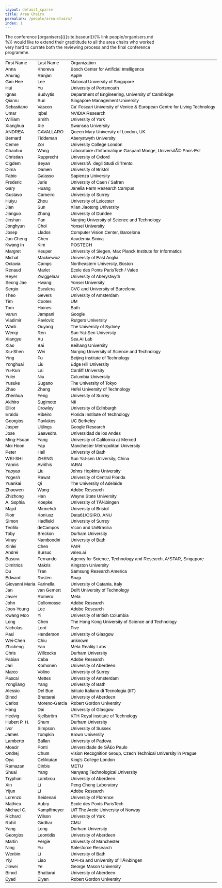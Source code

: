 ```yaml
---
layout: default_sparse
title: Area Chairs
permalink: /people/area-chairs/
index: 1
---
```


The conference [organisers]({{site.baseurl}}{% link people/organisers.md %}) would like to extend their gradititude to all the area chairs who worked very hard to currate both the reviewing process and the final conference programme.


<style id="MetaReviewers-20231102-1_10037_Styles">
<!--table
	{mso-displayed-decimal-separator:"\.";
	mso-displayed-thousand-separator:"\,";}
@page
	{margin:.75in .7in .75in .7in;
	mso-header-margin:.3in;
	mso-footer-margin:.3in;}
tr
	{mso-height-source:auto;}
col
	{mso-width-source:auto;}
br
	{mso-data-placement:same-cell;}
.style0
	{mso-number-format:General;
	text-align:general;
	vertical-align:bottom;
	white-space:nowrap;
	mso-rotate:0;
	mso-background-source:auto;
	mso-pattern:auto;
	color:black;
	font-size:11.0pt;
	font-weight:400;
	font-style:normal;
	text-decoration:none;
	font-family:Calibri, sans-serif;
	mso-font-charset:0;
	border:none;
	mso-protection:locked visible;
	mso-style-name:Normal;
	mso-style-id:0;}
td
	{mso-style-parent:style0;
	padding-top:1px;
	padding-right:1px;
	padding-left:1px;
	mso-ignore:padding;
	color:black;
	font-size:11.0pt;
	font-weight:400;
	font-style:normal;
	text-decoration:none;
	font-family:Calibri, sans-serif;
	mso-font-charset:0;
	mso-number-format:General;
	text-align:general;
	vertical-align:bottom;
	border:none;
	mso-background-source:auto;
	mso-pattern:auto;
	mso-protection:locked visible;
	white-space:nowrap;
	mso-rotate:0;}
-->
</style>

<!--[if !excel]>&nbsp;&nbsp;<![endif]-->
<!--The following information was generated by Microsoft Excel's Publish as Web
Page wizard.-->
<!--If the same item is republished from Excel, all information between the DIV
tags will be replaced.-->
<!----------------------------->
<!--START OF OUTPUT FROM EXCEL PUBLISH AS WEB PAGE WIZARD -->
<!----------------------------->

<div id="MetaReviewers-20231102-1_10037" align=center x:publishsource="Excel">

<table border=0 cellpadding=0 cellspacing=0 width=699 style='border-collapse:
 collapse;table-layout:fixed;width:524pt'>
 <col width=113 style='mso-width-source:userset;mso-width-alt:3626;width:85pt'>
 <col width=124 style='mso-width-source:userset;mso-width-alt:3968;width:93pt'>
 <col width=391 style='mso-width-source:userset;mso-width-alt:12501;width:293pt'>
 <col width=71 style='width:53pt'>
 <tr height=20 style='height:15.0pt'>
  <td height=20 width=113 style='height:15.0pt;width:85pt'>First Name</td>
  <td width=124 style='width:93pt'>Last Name</td>
  <td width=391 style='width:293pt'>Organization</td>
  <td width=71 style='width:53pt'></td>
 </tr>
 <tr height=20 style='height:15.0pt'>
  <td height=20 style='height:15.0pt'>Anna<span
  style='mso-spacerun:yes'> </span></td>
  <td>Khoreva</td>
  <td>Bosch Center for Artificial Intelligence</td>
  <td></td>
 </tr>
 <tr height=20 style='height:15.0pt'>
  <td height=20 style='height:15.0pt'>Anurag</td>
  <td>Ranjan</td>
  <td>Apple</td>
  <td></td>
 </tr>
 <tr height=20 style='height:15.0pt'>
  <td height=20 style='height:15.0pt'>Gim Hee</td>
  <td>Lee</td>
  <td>National University of Singapore</td>
  <td></td>
 </tr>
 <tr height=20 style='height:15.0pt'>
  <td height=20 style='height:15.0pt'>Hui</td>
  <td>Yu</td>
  <td>University of Portsmouth</td>
  <td></td>
 </tr>
 <tr height=20 style='height:15.0pt'>
  <td height=20 style='height:15.0pt'>Ignas</td>
  <td>Budvytis</td>
  <td>Department of Engineering, University of Cambridge</td>
  <td></td>
 </tr>
 <tr height=20 style='height:15.0pt'>
  <td height=20 style='height:15.0pt'>Qianru</td>
  <td>Sun</td>
  <td>Singapore Management University</td>
  <td></td>
 </tr>
 <tr height=20 style='height:15.0pt'>
  <td height=20 style='height:15.0pt'>Sebastiano</td>
  <td>Vascon</td>
  <td colspan=2 style='mso-ignore:colspan'>Ca' Foscari University of Venice
  &amp; European Centre for Living Technology</td>
 </tr>
 <tr height=20 style='height:15.0pt'>
  <td height=20 style='height:15.0pt'>Umar</td>
  <td>Iqbal</td>
  <td>NVIDIA Research</td>
  <td></td>
 </tr>
 <tr height=20 style='height:15.0pt'>
  <td height=20 style='height:15.0pt'>William</td>
  <td>Smith</td>
  <td>University of York</td>
  <td></td>
 </tr>
 <tr height=20 style='height:15.0pt'>
  <td height=20 style='height:15.0pt'>Xianghua</td>
  <td>Xie</td>
  <td>Swansea University</td>
  <td></td>
 </tr>
 <tr height=20 style='height:15.0pt'>
  <td height=20 style='height:15.0pt'>ANDREA</td>
  <td>CAVALLARO</td>
  <td>Queen Mary University of London, UK</td>
  <td></td>
 </tr>
 <tr height=20 style='height:15.0pt'>
  <td height=20 style='height:15.0pt'>Bernard</td>
  <td>Tiddeman</td>
  <td>Aberystwyth University</td>
  <td></td>
 </tr>
 <tr height=20 style='height:15.0pt'>
  <td height=20 style='height:15.0pt'>Cemre</td>
  <td>Zor</td>
  <td>University College London</td>
  <td></td>
 </tr>
 <tr height=20 style='height:15.0pt'>
  <td height=20 style='height:15.0pt'>Chaohui</td>
  <td>Wang</td>
  <td colspan=2 style='mso-ignore:colspan'>Laboratoire d'Informatique Gaspard
  Monge, UniversitÃ© Paris-Est</td>
 </tr>
 <tr height=20 style='height:15.0pt'>
  <td height=20 style='height:15.0pt'>Christian</td>
  <td>Rupprecht</td>
  <td>University of Oxford</td>
  <td></td>
 </tr>
 <tr height=20 style='height:15.0pt'>
  <td height=20 style='height:15.0pt'>Cigdem</td>
  <td>Beyan</td>
  <td>UniversitÃ&nbsp; degli Studi di Trento</td>
  <td></td>
 </tr>
 <tr height=20 style='height:15.0pt'>
  <td height=20 style='height:15.0pt'>Dima</td>
  <td>Damen</td>
  <td>University of Bristol</td>
  <td></td>
 </tr>
 <tr height=20 style='height:15.0pt'>
  <td height=20 style='height:15.0pt'>Fabio</td>
  <td>Galasso</td>
  <td>Sapienza University</td>
  <td></td>
 </tr>
 <tr height=20 style='height:15.0pt'>
  <td height=20 style='height:15.0pt'>Frederic<span
  style='mso-spacerun:yes'> </span></td>
  <td>Jurie</td>
  <td>University of Caen / Safran</td>
  <td></td>
 </tr>
 <tr height=20 style='height:15.0pt'>
  <td height=20 style='height:15.0pt'>Gary</td>
  <td>Huang</td>
  <td>Janelia Farm Research Campus</td>
  <td></td>
 </tr>
 <tr height=20 style='height:15.0pt'>
  <td height=20 style='height:15.0pt'>Gustavo</td>
  <td>Carneiro</td>
  <td>University of Surrey</td>
  <td></td>
 </tr>
 <tr height=20 style='height:15.0pt'>
  <td height=20 style='height:15.0pt'>Huiyu</td>
  <td>Zhou</td>
  <td>University of Leicester</td>
  <td></td>
 </tr>
 <tr height=20 style='height:15.0pt'>
  <td height=20 style='height:15.0pt'>Jian</td>
  <td>Sun</td>
  <td>Xi'an Jiaotong University</td>
  <td></td>
 </tr>
 <tr height=20 style='height:15.0pt'>
  <td height=20 style='height:15.0pt'>Jianguo</td>
  <td>Zhang</td>
  <td>University of Dundee</td>
  <td></td>
 </tr>
 <tr height=20 style='height:15.0pt'>
  <td height=20 style='height:15.0pt'>Jinshan</td>
  <td>Pan</td>
  <td>Nanjing University of Science and Technology</td>
  <td></td>
 </tr>
 <tr height=20 style='height:15.0pt'>
  <td height=20 style='height:15.0pt'>Jonghyun</td>
  <td>Choi</td>
  <td>Yonsei University</td>
  <td></td>
 </tr>
 <tr height=20 style='height:15.0pt'>
  <td height=20 style='height:15.0pt'>Josep</td>
  <td>Llados</td>
  <td>Computer Vision Center, Barcelona</td>
  <td></td>
 </tr>
 <tr height=20 style='height:15.0pt'>
  <td height=20 style='height:15.0pt'>Jun-Cheng</td>
  <td>Chen</td>
  <td>Academia Sinica</td>
  <td></td>
 </tr>
 <tr height=20 style='height:15.0pt'>
  <td height=20 style='height:15.0pt'>Kwang In</td>
  <td>Kim</td>
  <td>POSTECH</td>
  <td></td>
 </tr>
 <tr height=20 style='height:15.0pt'>
  <td height=20 style='height:15.0pt'>Margret</td>
  <td>Keuper</td>
  <td>University of Siegen, Max Planck Institute for Informatics</td>
  <td></td>
 </tr>
 <tr height=20 style='height:15.0pt'>
  <td height=20 style='height:15.0pt'>Michal</td>
  <td>Mackiewicz</td>
  <td>University of East Anglia</td>
  <td></td>
 </tr>
 <tr height=20 style='height:15.0pt'>
  <td height=20 style='height:15.0pt'>Octavia</td>
  <td>Camps</td>
  <td>Northeastern University, Boston</td>
  <td></td>
 </tr>
 <tr height=20 style='height:15.0pt'>
  <td height=20 style='height:15.0pt'>Renaud</td>
  <td>Marlet</td>
  <td>Ecole des Ponts ParisTech / Valeo</td>
  <td></td>
 </tr>
 <tr height=20 style='height:15.0pt'>
  <td height=20 style='height:15.0pt'>Reyer</td>
  <td>Zwiggelaar</td>
  <td>University of Aberystwyth</td>
  <td></td>
 </tr>
 <tr height=20 style='height:15.0pt'>
  <td height=20 style='height:15.0pt'>Seong Jae</td>
  <td>Hwang</td>
  <td>Yonsei University</td>
  <td></td>
 </tr>
 <tr height=20 style='height:15.0pt'>
  <td height=20 style='height:15.0pt'>Sergio</td>
  <td>Escalera</td>
  <td>CVC and University of Barcelona</td>
  <td></td>
 </tr>
 <tr height=20 style='height:15.0pt'>
  <td height=20 style='height:15.0pt'>Theo</td>
  <td>Gevers</td>
  <td>University of Amsterdam</td>
  <td></td>
 </tr>
 <tr height=20 style='height:15.0pt'>
  <td height=20 style='height:15.0pt'>Tim</td>
  <td>Cootes</td>
  <td>UM</td>
  <td></td>
 </tr>
 <tr height=20 style='height:15.0pt'>
  <td height=20 style='height:15.0pt'>Tom</td>
  <td>Haines</td>
  <td>Bath</td>
  <td></td>
 </tr>
 <tr height=20 style='height:15.0pt'>
  <td height=20 style='height:15.0pt'>Varun</td>
  <td>Jampani</td>
  <td>Google</td>
  <td></td>
 </tr>
 <tr height=20 style='height:15.0pt'>
  <td height=20 style='height:15.0pt'>Vladimir</td>
  <td>Pavlovic</td>
  <td>Rutgers University</td>
  <td></td>
 </tr>
 <tr height=20 style='height:15.0pt'>
  <td height=20 style='height:15.0pt'>Wanli</td>
  <td>Ouyang</td>
  <td>The University of Sydney</td>
  <td></td>
 </tr>
 <tr height=20 style='height:15.0pt'>
  <td height=20 style='height:15.0pt'>Wenqi</td>
  <td>Ren</td>
  <td>Sun Yat-Sen University</td>
  <td></td>
 </tr>
 <tr height=20 style='height:15.0pt'>
  <td height=20 style='height:15.0pt'>Xiangyu</td>
  <td>Xu</td>
  <td>Sea AI Lab</td>
  <td></td>
 </tr>
 <tr height=20 style='height:15.0pt'>
  <td height=20 style='height:15.0pt'>Xiao</td>
  <td>Bai</td>
  <td>Beihang University</td>
  <td></td>
 </tr>
 <tr height=20 style='height:15.0pt'>
  <td height=20 style='height:15.0pt'>Xiu-Shen</td>
  <td>Wei</td>
  <td>Nanjing University of Science and Technology</td>
  <td></td>
 </tr>
 <tr height=20 style='height:15.0pt'>
  <td height=20 style='height:15.0pt'>Ying</td>
  <td>Fu</td>
  <td>Beijing Institute of Technology</td>
  <td></td>
 </tr>
 <tr height=20 style='height:15.0pt'>
  <td height=20 style='height:15.0pt'>Yonghuai</td>
  <td>Liu<span style='mso-spacerun:yes'> </span></td>
  <td>Edge Hill University</td>
  <td></td>
 </tr>
 <tr height=20 style='height:15.0pt'>
  <td height=20 style='height:15.0pt'>Yu-Kun</td>
  <td>Lai</td>
  <td>Cardiff University</td>
  <td></td>
 </tr>
 <tr height=20 style='height:15.0pt'>
  <td height=20 style='height:15.0pt'>Yulei</td>
  <td>Niu</td>
  <td>Columbia University</td>
  <td></td>
 </tr>
 <tr height=20 style='height:15.0pt'>
  <td height=20 style='height:15.0pt'>Yusuke</td>
  <td>Sugano</td>
  <td>The University of Tokyo</td>
  <td></td>
 </tr>
 <tr height=20 style='height:15.0pt'>
  <td height=20 style='height:15.0pt'>Zhao</td>
  <td>Zhang</td>
  <td>Hefei University of Technology</td>
  <td></td>
 </tr>
 <tr height=20 style='height:15.0pt'>
  <td height=20 style='height:15.0pt'>Zhenhua</td>
  <td>Feng</td>
  <td>University of Surrey</td>
  <td></td>
 </tr>
 <tr height=20 style='height:15.0pt'>
  <td height=20 style='height:15.0pt'>Akihiro</td>
  <td>Sugimoto</td>
  <td>NII</td>
  <td></td>
 </tr>
 <tr height=20 style='height:15.0pt'>
  <td height=20 style='height:15.0pt'>Elliot</td>
  <td>Crowley</td>
  <td>University of Edinburgh</td>
  <td></td>
 </tr>
 <tr height=20 style='height:15.0pt'>
  <td height=20 style='height:15.0pt'>Eraldo<span
  style='mso-spacerun:yes'> </span></td>
  <td>Ribeiro</td>
  <td>Florida Institute of Technology</td>
  <td></td>
 </tr>
 <tr height=20 style='height:15.0pt'>
  <td height=20 style='height:15.0pt'>Georgios</td>
  <td>Pavlakos</td>
  <td>UC Berkeley</td>
  <td></td>
 </tr>
 <tr height=20 style='height:15.0pt'>
  <td height=20 style='height:15.0pt'>Jasper</td>
  <td>Uijlings</td>
  <td>Google Research</td>
  <td></td>
 </tr>
 <tr height=20 style='height:15.0pt'>
  <td height=20 style='height:15.0pt'>Jose</td>
  <td>Saavedra</td>
  <td>Universidad de los Andes</td>
  <td></td>
 </tr>
 <tr height=20 style='height:15.0pt'>
  <td height=20 style='height:15.0pt'>Ming-Hsuan</td>
  <td>Yang</td>
  <td>University of California at Merced</td>
  <td></td>
 </tr>
 <tr height=20 style='height:15.0pt'>
  <td height=20 style='height:15.0pt'>Moi Hoon</td>
  <td>Yap</td>
  <td>Manchester Metropolitan University</td>
  <td></td>
 </tr>
 <tr height=20 style='height:15.0pt'>
  <td height=20 style='height:15.0pt'>Peter</td>
  <td>Hall</td>
  <td>University of Bath</td>
  <td></td>
 </tr>
 <tr height=20 style='height:15.0pt'>
  <td height=20 style='height:15.0pt'>WEI-SHI</td>
  <td>ZHENG</td>
  <td>Sun Yat-sen University, China</td>
  <td></td>
 </tr>
 <tr height=20 style='height:15.0pt'>
  <td height=20 style='height:15.0pt'>Yannis</td>
  <td>Avrithis</td>
  <td>IARAI</td>
  <td></td>
 </tr>
 <tr height=20 style='height:15.0pt'>
  <td height=20 style='height:15.0pt'>Yaoyao</td>
  <td>Liu</td>
  <td>Johns Hopkins University</td>
  <td></td>
 </tr>
 <tr height=20 style='height:15.0pt'>
  <td height=20 style='height:15.0pt'>Yogesh</td>
  <td>Rawat</td>
  <td>University of Central Florida</td>
  <td></td>
 </tr>
 <tr height=20 style='height:15.0pt'>
  <td height=20 style='height:15.0pt'>Yuankai</td>
  <td>Qi</td>
  <td>The University of Adelaide</td>
  <td></td>
 </tr>
 <tr height=20 style='height:15.0pt'>
  <td height=20 style='height:15.0pt'>Zhaowen</td>
  <td>Wang</td>
  <td>Adobe Research</td>
  <td></td>
 </tr>
 <tr height=20 style='height:15.0pt'>
  <td height=20 style='height:15.0pt'>Zhizhong</td>
  <td>Han</td>
  <td>Wayne State University</td>
  <td></td>
 </tr>
 <tr height=20 style='height:15.0pt'>
  <td height=20 style='height:15.0pt'>A. Sophia</td>
  <td>Koepke</td>
  <td>University of TÃ¼bingen</td>
  <td></td>
 </tr>
 <tr height=20 style='height:15.0pt'>
  <td height=20 style='height:15.0pt'>Majid</td>
  <td>Mirmehdi</td>
  <td>University of Bristol</td>
  <td></td>
 </tr>
 <tr height=20 style='height:15.0pt'>
  <td height=20 style='height:15.0pt'>Piotr</td>
  <td>Koniusz</td>
  <td>Data61/CSIRO, ANU</td>
  <td></td>
 </tr>
 <tr height=20 style='height:15.0pt'>
  <td height=20 style='height:15.0pt'>Simon</td>
  <td>Hadfield</td>
  <td>University of Surrey</td>
  <td></td>
 </tr>
 <tr height=20 style='height:15.0pt'>
  <td height=20 style='height:15.0pt'>Teofilo</td>
  <td>deCampos</td>
  <td>Vicon and UnBrasilia</td>
  <td></td>
 </tr>
 <tr height=20 style='height:15.0pt'>
  <td height=20 style='height:15.0pt'>Toby</td>
  <td>Breckon</td>
  <td>Durham University</td>
  <td></td>
 </tr>
 <tr height=20 style='height:15.0pt'>
  <td height=20 style='height:15.0pt'>Vinay</td>
  <td>Namboodiri</td>
  <td>University of Bath</td>
  <td></td>
 </tr>
 <tr height=20 style='height:15.0pt'>
  <td height=20 style='height:15.0pt'>Xinlei</td>
  <td>Chen</td>
  <td>FAIR</td>
  <td></td>
 </tr>
 <tr height=20 style='height:15.0pt'>
  <td height=20 style='height:15.0pt'>Andrei</td>
  <td>Bursuc</td>
  <td>valeo.ai</td>
  <td></td>
 </tr>
 <tr height=20 style='height:15.0pt'>
  <td height=20 style='height:15.0pt'>Basura</td>
  <td>Fernando</td>
  <td colspan=2 style='mso-ignore:colspan'>Agency for Science, Technology and
  Research, A*STAR, Singapore</td>
 </tr>
 <tr height=20 style='height:15.0pt'>
  <td height=20 style='height:15.0pt'>Dimitrios</td>
  <td>Makris</td>
  <td>Kingston University</td>
  <td></td>
 </tr>
 <tr height=20 style='height:15.0pt'>
  <td height=20 style='height:15.0pt'>Du</td>
  <td>Tran</td>
  <td>Samsung Research America</td>
  <td></td>
 </tr>
 <tr height=20 style='height:15.0pt'>
  <td height=20 style='height:15.0pt'>Edward</td>
  <td>Rosten</td>
  <td>Snap</td>
  <td></td>
 </tr>
 <tr height=20 style='height:15.0pt'>
  <td height=20 style='height:15.0pt'>Giovanni Maria</td>
  <td>Farinella</td>
  <td>University of Catania, Italy</td>
  <td></td>
 </tr>
 <tr height=20 style='height:15.0pt'>
  <td height=20 style='height:15.0pt'>Jan</td>
  <td>van Gemert</td>
  <td>Delft University of Technology</td>
  <td></td>
 </tr>
 <tr height=20 style='height:15.0pt'>
  <td height=20 style='height:15.0pt'>Javier</td>
  <td>Romero</td>
  <td>Meta</td>
  <td></td>
 </tr>
 <tr height=20 style='height:15.0pt'>
  <td height=20 style='height:15.0pt'>John</td>
  <td>Collomosse</td>
  <td>Adobe Research</td>
  <td></td>
 </tr>
 <tr height=20 style='height:15.0pt'>
  <td height=20 style='height:15.0pt'>Joon-Young</td>
  <td>Lee</td>
  <td>Adobe Research</td>
  <td></td>
 </tr>
 <tr height=20 style='height:15.0pt'>
  <td height=20 style='height:15.0pt'>Kwang Moo</td>
  <td>Yi</td>
  <td>University of British Columbia</td>
  <td></td>
 </tr>
 <tr height=20 style='height:15.0pt'>
  <td height=20 style='height:15.0pt'>Long</td>
  <td>Chen</td>
  <td>The Hong Kong University of Science and Technology</td>
  <td></td>
 </tr>
 <tr height=20 style='height:15.0pt'>
  <td height=20 style='height:15.0pt'>Nicholas</td>
  <td>Lord</td>
  <td>Five</td>
  <td></td>
 </tr>
 <tr height=20 style='height:15.0pt'>
  <td height=20 style='height:15.0pt'>Paul</td>
  <td>Henderson</td>
  <td>University of Glasgow</td>
  <td></td>
 </tr>
 <tr height=20 style='height:15.0pt'>
  <td height=20 style='height:15.0pt'>Wei-Chen</td>
  <td>Chiu</td>
  <td>unknown</td>
  <td></td>
 </tr>
 <tr height=20 style='height:15.0pt'>
  <td height=20 style='height:15.0pt'>Zhicheng</td>
  <td>Yan</td>
  <td>Meta Reality Labs</td>
  <td></td>
 </tr>
 <tr height=20 style='height:15.0pt'>
  <td height=20 style='height:15.0pt'>Chris</td>
  <td>Willcocks</td>
  <td>Durham University</td>
  <td></td>
 </tr>
 <tr height=20 style='height:15.0pt'>
  <td height=20 style='height:15.0pt'>Fabian</td>
  <td>Caba</td>
  <td>Adobe Research</td>
  <td></td>
 </tr>
 <tr height=20 style='height:15.0pt'>
  <td height=20 style='height:15.0pt'>Jari</td>
  <td>Korhonen</td>
  <td>University of Aberdeen</td>
  <td></td>
 </tr>
 <tr height=20 style='height:15.0pt'>
  <td height=20 style='height:15.0pt'>Marco</td>
  <td>Volino</td>
  <td>University of Surrey</td>
  <td></td>
 </tr>
 <tr height=20 style='height:15.0pt'>
  <td height=20 style='height:15.0pt'>Pascal</td>
  <td>Mettes</td>
  <td>University of Amsterdam</td>
  <td></td>
 </tr>
 <tr height=20 style='height:15.0pt'>
  <td height=20 style='height:15.0pt'>Yongliang</td>
  <td>Yang</td>
  <td>University of Bath</td>
  <td></td>
 </tr>
 <tr height=20 style='height:15.0pt'>
  <td height=20 style='height:15.0pt'>Alessio</td>
  <td>Del Bue</td>
  <td>Istituto Italiano di Tecnologia (IIT)</td>
  <td></td>
 </tr>
 <tr height=20 style='height:15.0pt'>
  <td height=20 style='height:15.0pt'>Binod</td>
  <td>Bhattarai</td>
  <td>University of Aberdeen</td>
  <td></td>
 </tr>
 <tr height=20 style='height:15.0pt'>
  <td height=20 style='height:15.0pt'>Carlos</td>
  <td>Moreno-Garcia</td>
  <td>Robert Gordon University</td>
  <td></td>
 </tr>
 <tr height=20 style='height:15.0pt'>
  <td height=20 style='height:15.0pt'>Hang</td>
  <td>Dai</td>
  <td>University of Glasgow</td>
  <td></td>
 </tr>
 <tr height=20 style='height:15.0pt'>
  <td height=20 style='height:15.0pt'>Hedvig</td>
  <td>Kjellström</td>
  <td>KTH Royal Institute of Technology</td>
  <td></td>
 </tr>
 <tr height=20 style='height:15.0pt'>
  <td height=20 style='height:15.0pt'>Hubert P. H.</td>
  <td>Shum</td>
  <td>Durham University</td>
  <td></td>
 </tr>
 <tr height=20 style='height:15.0pt'>
  <td height=20 style='height:15.0pt'>Ivor</td>
  <td>Simpson</td>
  <td>University of Sussex</td>
  <td></td>
 </tr>
 <tr height=20 style='height:15.0pt'>
  <td height=20 style='height:15.0pt'>James</td>
  <td>Tompkin</td>
  <td>Brown University</td>
  <td></td>
 </tr>
 <tr height=20 style='height:15.0pt'>
  <td height=20 style='height:15.0pt'>Lamberto</td>
  <td>Ballan</td>
  <td>University of Padova</td>
  <td></td>
 </tr>
 <tr height=20 style='height:15.0pt'>
  <td height=20 style='height:15.0pt'>Moacir</td>
  <td>Ponti</td>
  <td>Universidade de SÃ£o Paulo</td>
  <td></td>
 </tr>
 <tr height=20 style='height:15.0pt'>
  <td height=20 style='height:15.0pt'>Ondrej</td>
  <td>Chum</td>
  <td>Vision Recognition Group, Czech Technical University in Prague</td>
  <td></td>
 </tr>
 <tr height=20 style='height:15.0pt'>
  <td height=20 style='height:15.0pt'>Oya</td>
  <td>Celiktutan</td>
  <td>King's College London</td>
  <td></td>
 </tr>
 <tr height=20 style='height:15.0pt'>
  <td height=20 style='height:15.0pt'>Ramazan</td>
  <td>Cinbis</td>
  <td>METU</td>
  <td></td>
 </tr>
 <tr height=20 style='height:15.0pt'>
  <td height=20 style='height:15.0pt'>Shuai</td>
  <td>Yang</td>
  <td>Nanyang Technological University</td>
  <td></td>
 </tr>
 <tr height=20 style='height:15.0pt'>
  <td height=20 style='height:15.0pt'>Tryphon</td>
  <td>Lambrou</td>
  <td>University of Aberdeen</td>
  <td></td>
 </tr>
 <tr height=20 style='height:15.0pt'>
  <td height=20 style='height:15.0pt'>Xin</td>
  <td>Li</td>
  <td>Peng Cheng Laboratory</td>
  <td></td>
 </tr>
 <tr height=20 style='height:15.0pt'>
  <td height=20 style='height:15.0pt'>Yijun</td>
  <td>Li</td>
  <td>Adobe Research</td>
  <td></td>
 </tr>
 <tr height=20 style='height:15.0pt'>
  <td height=20 style='height:15.0pt'>Lorenzo</td>
  <td>Seidenari</td>
  <td>University of Florence</td>
  <td></td>
 </tr>
 <tr height=20 style='height:15.0pt'>
  <td height=20 style='height:15.0pt'>Mathieu</td>
  <td>Aubry</td>
  <td>Ecole des Ponts ParisTech</td>
  <td></td>
 </tr>
 <tr height=20 style='height:15.0pt'>
  <td height=20 style='height:15.0pt'>Michael C.</td>
  <td>Kampffmeyer</td>
  <td>UiT The Arctic University of Norway</td>
  <td></td>
 </tr>
 <tr height=20 style='height:15.0pt'>
  <td height=20 style='height:15.0pt'>Richard</td>
  <td>Wilson</td>
  <td>University of York</td>
  <td></td>
 </tr>
 <tr height=20 style='height:15.0pt'>
  <td height=20 style='height:15.0pt'>Rohit</td>
  <td>Girdhar</td>
  <td>CMU</td>
  <td></td>
 </tr>
 <tr height=20 style='height:15.0pt'>
  <td height=20 style='height:15.0pt'>Yang</td>
  <td>Long</td>
  <td>Durham University</td>
  <td></td>
 </tr>
 <tr height=20 style='height:15.0pt'>
  <td height=20 style='height:15.0pt'>Georgios</td>
  <td>Leontidis</td>
  <td>University of Aberdeen</td>
  <td></td>
 </tr>
 <tr height=20 style='height:15.0pt'>
  <td height=20 style='height:15.0pt'>Martin</td>
  <td>Fergie</td>
  <td>University of Manchester</td>
  <td></td>
 </tr>
 <tr height=20 style='height:15.0pt'>
  <td height=20 style='height:15.0pt'>Ning</td>
  <td>Yu</td>
  <td>Salesforce Research</td>
  <td></td>
 </tr>
 <tr height=20 style='height:15.0pt'>
  <td height=20 style='height:15.0pt'>Wenbin</td>
  <td>Li</td>
  <td>University of Bath</td>
  <td></td>
 </tr>
 <tr height=20 style='height:15.0pt'>
  <td height=20 style='height:15.0pt'>Yiyi</td>
  <td>Liao</td>
  <td>MPI-IS and University of TÃ¼bingen</td>
  <td></td>
 </tr>
 <tr height=20 style='height:15.0pt'>
  <td height=20 style='height:15.0pt'>Jinwei</td>
  <td>Ye</td>
  <td>George Mason University</td>
  <td></td>
 </tr>
 <tr height=20 style='height:15.0pt'>
  <td height=20 style='height:15.0pt'>Binod</td>
  <td>Bhattarai</td>
  <td>University of Aberdeen</td>
  <td></td>
 </tr>
 <tr height=20 style='height:15.0pt'>
  <td height=20 style='height:15.0pt'>Eyad</td>
  <td>Elyan</td>
  <td>Robert Gordon University</td>
  <td></td>
 </tr>
 <tr height=0 style='display:none'>
  <td width=113 style='width:85pt'></td>
  <td width=124 style='width:93pt'></td>
  <td width=391 style='width:293pt'></td>
  <td width=71 style='width:53pt'></td>
 </tr>

</table>

</div>


